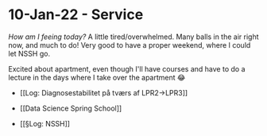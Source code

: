# 10-Jan-22 - Service
*How am I feeing today?*
A little tired/overwhelmed. Many balls in the air right now, and much to do! Very good to have a proper weekend, where I could let NSSH go. 

Excited about apartment, even though I'll have courses and have to do a lecture in the days where I take over the apartment 😂 

* [[Log: Diagnosestabilitet på tværs af LPR2->LPR3]]

* [[Data Science Spring School]]

* [[§Log: NSSH]]

<!-- #daily/service -->

<!-- {BearID:75EB63B1-7A9F-4341-A9C4-9D7CDA555B9D-31320-000008960EA41D90} -->
